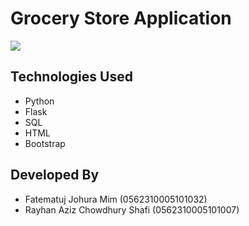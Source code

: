 # Grocery Store Application

![](https://static.vecteezy.com/system/resources/previews/002/035/105/non_2x/supermarket-grocery-store-interior-flat-illustration-vector.jpg)

## Technologies Used

- Python
- Flask
- SQL
- HTML
- Bootstrap

## Developed By

- Fatematuj Johura Mim (0562310005101032)
- Rayhan Aziz Chowdhury Shafi (0562310005101007)
